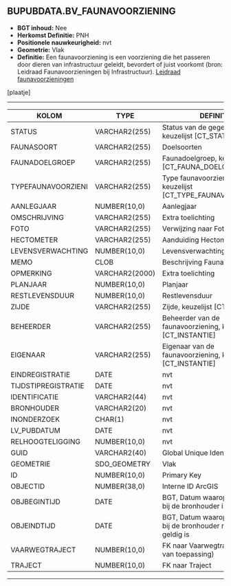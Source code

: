 ## BUPUBDATA.BV_FAUNAVOORZIENING


* __BGT inhoud:__ Nee
* __Herkomst Definitie:__ PNH
* __Positionele nauwkeurigheid:__ nvt
* __Geometrie:__ Vlak
* __Definitie:__ Een faunavoorziening is een voorziening die het passeren door dieren van infrastructuur geleidt, bevordert of juist voorkomt (bron: Leidraad Faunavoorzieningen bij Infrastructuur).
[Leidraad faunavoorzieningen](http://www.mjpo.nl/publicaties/leidraad_faunavoorzieningen_bij_infrastructuur/?page=leidraad)

[plaatje]

***

|KOLOM                           	|TYPE          	|DEFINITIE|
|------                          	|----          	|-----    |
|STATUS                          	|VARCHAR2(255) 	|Status van de gegevens, keuzelijst [CT_STATUS]|
|FAUNASOORT                      	|VARCHAR2(255) 	|Doelsoorten|
|FAUNADOELGROEP                  	|VARCHAR2(255) 	|Faunadoelgroep, keuzelijst [CT_FAUNA_DOELGROEP]|
|TYPEFAUNAVOORZIENI              	|VARCHAR2(255) 	|Type faunavoorziening, keuzelijst [CT_TYPE_FAUNAVOORZIENING]|
|AANLEGJAAR                      	|NUMBER(10,0)  	|Aanlegjaar|
|OMSCHRIJVING                    	|VARCHAR2(255) 	|Extra toelichting|
|FOTO                            	|VARCHAR2(255) 	|Verwijzing naar Foto|
|HECTOMETER                      	|VARCHAR2(255)  |Aanduiding Hectometrering|
|LEVENSVERWACHTING               	|NUMBER(10,0)  	|Levensverwachting|
|MEMO                            	|CLOB          	|Beschrijving Faunavoorziening|
|OPMERKING                       	|VARCHAR2(2000)	|Extra toelichting|
|PLANJAAR                        	|NUMBER(10,0)  	|Planjaar|
|RESTLEVENSDUUR                  	|NUMBER(10,0)  	|Restlevensduur|
|ZIJDE                           	|VARCHAR2(255) 	|Zijde, keuzelijst [CT_ZIJDE]|
|BEHEERDER                       	|VARCHAR2(255) 	|Beheerder van de faunavoorziening, keuzelijst [CT_INSTANTIE]|
|EIGENAAR                        	|VARCHAR2(255) 	|Eigenaar van de faunavoorziening, keuzelijst [CT_INSTANTIE]|
|EINDREGISTRATIE                 	|DATE          	|nvt|
|TIJDSTIPREGISTRATIE             	|DATE          	|nvt|
|IDENTIFICATIE                   	|VARCHAR2(44)  	|nvt|
|BRONHOUDER                      	|VARCHAR2(20)  	|nvt|
|INONDERZOEK                     	|CHAR(1)       	|nvt|
|LV_PUBDATUM                     	|DATE          	|nvt|
|RELHOOGTELIGGING                	|NUMBER(10,0)  	|nvt|
|GUID                            	|VARCHAR2(40)  	|Global Unique Identifier|
|GEOMETRIE                       	|SDO_GEOMETRY  	|Vlak|
|ID                              	|NUMBER(10,0)  	|Primary Key|
|OBJECTID                        	|NUMBER(38,0)   |Interne ID ArcGIS|
|OBJBEGINTIJD                    	|DATE          	|BGT, Datum waarop het object bij de bronhouder is ontstaan|
|OBJEINDTIJD                     	|DATE          	|BGT, Datum waarop het object bij de bronhouder niet meer geldig is|
|VAARWEGTRAJECT                  	|NUMBER(10,0)  	|FK naar Vaarwegtraject (indien van toepassing)|
|TRAJECT                         	|NUMBER(10,0)  	|FK naar Traject|


***